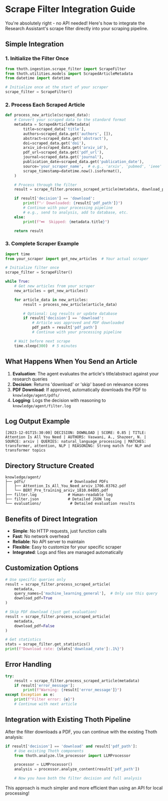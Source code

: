 # Scrape Filter Integration Guide

You're absolutely right - no API needed! Here's how to integrate the Research Assistant's scrape filter directly into your scraping pipeline.

## Simple Integration

### 1. Initialize the Filter Once

```python
from thoth.ingestion.scrape_filter import ScrapeFilter
from thoth.utilities.models import ScrapedArticleMetadata
from datetime import datetime

# Initialize once at the start of your scraper
scrape_filter = ScrapeFilter()
```

### 2. Process Each Scraped Article

```python
def process_new_article(scraped_data):
    # Convert your scraped data to the standard format
    metadata = ScrapedArticleMetadata(
        title=scraped_data['title'],
        authors=scraped_data.get('authors', []),
        abstract=scraped_data.get('abstract'),
        doi=scraped_data.get('doi'),
        arxiv_id=scraped_data.get('arxiv_id'),
        pdf_url=scraped_data.get('pdf_url'),
        journal=scraped_data.get('journal'),
        publication_date=scraped_data.get('publication_date'),
        source='your_scraper_name',  # e.g., 'arxiv', 'pubmed', 'ieee'
        scrape_timestamp=datetime.now().isoformat(),
    )

    # Process through the filter
    result = scrape_filter.process_scraped_article(metadata, download_pdf=True)

    if result['decision'] == 'download':
        print(f"✅ Downloaded: {result['pdf_path']}")
        # Continue with your processing pipeline
        # e.g., send to analysis, add to database, etc.
    else:
        print(f"⏭️  Skipped: {metadata.title}")

    return result
```

### 3. Complete Scraper Example

```python
import time
from your_scraper import get_new_articles  # Your actual scraper

# Initialize filter once
scrape_filter = ScrapeFilter()

while True:
    # Get new articles from your scraper
    new_articles = get_new_articles()

    for article_data in new_articles:
        result = process_new_article(article_data)

        # Optional: Log results or update database
        if result['decision'] == 'download':
            # Article was approved and PDF downloaded
            pdf_path = result['pdf_path']
            # Continue with your processing pipeline

    # Wait before next scrape
    time.sleep(300)  # 5 minutes
```

## What Happens When You Send an Article

1. **Evaluation**: The agent evaluates the article's title/abstract against your research queries
2. **Decision**: Returns 'download' or 'skip' based on relevance scores
3. **PDF Download**: If approved, automatically downloads the PDF to `knowledge/agent/pdfs/`
4. **Logging**: Logs the decision with reasoning to `knowledge/agent/filter.log`

## Log Output Example

```
[2023-12-01T15:30:00] DECISION: DOWNLOAD | SCORE: 0.85 | TITLE: Attention Is All You Need | AUTHORS: Vaswani, A., Shazeer, N. | SOURCE: arxiv | QUERIES: natural_language_processing | MATCHES: transformer, attention, NLP | REASONING: Strong match for NLP and transformer topics
```

## Directory Structure Created

```
knowledge/agent/
├── pdfs/                    # Downloaded PDFs
│   ├── Attention_Is_All_You_Need_arxiv_1706.03762.pdf
│   └── BERT_Pre_training_arxiv_1810.04805.pdf
├── filter.log              # Human-readable log
├── filter.json             # Detailed JSON log
└── evaluations/             # Detailed evaluation results
```

## Benefits of Direct Integration

- **Simple**: No HTTP requests, just function calls
- **Fast**: No network overhead
- **Reliable**: No API server to maintain
- **Flexible**: Easy to customize for your specific scraper
- **Integrated**: Logs and files are managed automatically

## Customization Options

```python
# Use specific queries only
result = scrape_filter.process_scraped_article(
    metadata,
    query_names=['machine_learning_general'],  # Only use this query
    download_pdf=True
)

# Skip PDF download (just get evaluation)
result = scrape_filter.process_scraped_article(
    metadata,
    download_pdf=False
)

# Get statistics
stats = scrape_filter.get_statistics()
print(f"Download rate: {stats['download_rate']:.1%}")
```

## Error Handling

```python
try:
    result = scrape_filter.process_scraped_article(metadata)
    if result['error_message']:
        print(f"Warning: {result['error_message']}")
except Exception as e:
    print(f"Filter error: {e}")
    # Continue with next article
```

## Integration with Existing Thoth Pipeline

After the filter downloads a PDF, you can continue with the existing Thoth analysis:

```python
if result['decision'] == 'download' and result['pdf_path']:
    # Use existing Thoth components
    from thoth.analyze.llm_processor import LLMProcessor

    processor = LLMProcessor()
    analysis = processor.analyze_content(result['pdf_path'])

    # Now you have both the filter decision and full analysis
```

This approach is much simpler and more efficient than using an API for local processing!
